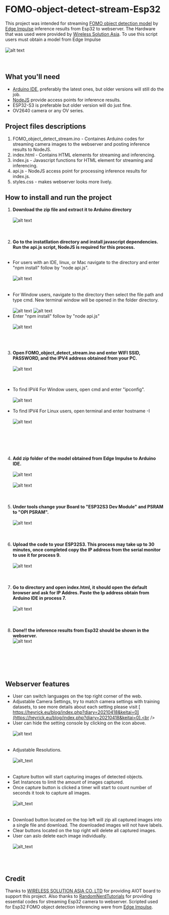 # FOMO-object-detect-stream-Esp32
This project was intended for streaming [FOMO object detection model](https://edge-impulse.gitbook.io/docs/edge-impulse-studio/learning-blocks/object-detection/fomo-object-detection-for-constrained-devices) by [Edge Impulse](https://edgeimpulse.com/) inference results from Esp32 to webserver. The Hardware that was used were provided by [Wireless Solution Asia](https://wirelesssolution.asia/). To use this script users must obtain a model from Edge Impulse <br/> <br/>
![alt text](/Images_for_readme/done.PNG)
<br /><br /><br />
## What you'll need
- [Arduino IDE](https://www.arduino.cc/en/software), preferably the latest ones, but older versions will still do the job.
- [NodeJS](https://nodejs.org/en/download/package-manager/current) provide access points for inference results.
- ESP32-S3 is preferable but older version will do just fine.
- OV2640 camera or any OV series.

## Project files descriptions

1. FOMO_object_detect_stream.ino - Containes Arduino codes for streaming camera images to the webserver and posting inference results to NodeJS.
2. index.html - Contains HTML elements for streaming and inferencing.
3. index.js - Javascript functions for HTML element for streaming and inferencing.
4. api.js - NodeJS access point for processing inference results for index.js.
5. styles.css - makes webserver looks more lively.

## How to install and run the project

1.  <strong> Download the zip file and extract it to Arduino directory </strong> <br /><br />
![alt text](/Images_for_readme/folder_directory.PNG)
<br /><br /><br /><br />
2.  <strong> Go to the instatllation directory and install javascript dependencies. Run the api.js script, NodeJS is required for this process. </strong><br /><br />
  - For users with an IDE, linux, or Mac navigate to the directory and enter "npm install" follow by "node api.js". <br /><br />
  ![alt text](/Images_for_readme/ide_run_api.PNG)
  <br /><br /><br />
- For Window users, navigate to the directory then select the file path and type cmd. New terminal window will be opened in the folder directory. <br /><br />
 ![alt text](/Images_for_readme/window_run_api1.PNG)
 ![alt text](/Images_for_readme/window_run_api2.PNG)
- Enter "npm install" follow by "node api.js" <br /><br />
 ![alt text](/Images_for_readme/window_run_api3.PNG)
  <br /><br /> <br /><br />
3.  <strong> Open FOMO_object_detect_stream.ino and enter WIFI SSID, PASSWORD, and the IPV4 address obtained from your PC. </strong> <br /><br />
![alt text](/Images_for_readme/wifi_ipv4.PNG)
<br /><br /><br />
  - To find IPV4 For Window users, open cmd and enter "ipconfig". <br /><br />
    ![alt text](/Images_for_readme/cmd_ipv4.PNG) <br /><br />
  - To find IPV4 For Linux users, open terminal and enter hostname -I <br /><br />
    ![alt text](Images_for_readme/terminal_ipv4.PNG) <br /><br />
<br /><br /><br /><br />
4. <strong> Add zip folder of the model obtained from Edge Impulse to Arduino IDE. </strong> <br /><br />
![alt text](Images_for_readme/arduino_model_zip.PNG)
<br /><br />
![alt text](Images_for_readme/FOMO_model_zip.PNG)
<br /><br /><br /><br />
5. <strong> Under tools change your Board to "ESP32S3 Dev Module" and PSRAM to "OPI PSRAM". </strong><br /><br />
![alt text](/Images_for_readme/IDE_configure.PNG)
<br /><br /><br /><br />
6. <strong> Upload the code to your ESP32S3. This process may take up to 30 minutes, once completed copy the IP address from the serial monitor to use it for process 9. </strong> <br /><br />
![alt text](/Images_for_readme/arduino_serial_monitor.PNG)
<br /><br /><br /><br />
7. <strong> Go to directory and open index.html, it should open the default browser and ask for IP Addres. Paste the Ip address obtain from Arduino IDE in process 7. </strong> <br /><br />
![alt text](/Images_for_readme/ip_prompt.PNG)
<br /><br /><br /><br />
9. <strong> Done!! the inference results from Esp32 should be shown in the webserver. </strong>  
![alt text](/Images_for_readme/done.PNG)<br /><br />
<br /><br /><br /><br />
## Webserver features
- User can switch languages on the top right corner of the web.<br />
- Adjustable Camera Settings, try to match camera settings with training datasets, to see more details about each setting please visit [
https://heyrick.eu/blog/index.php?diary=20210418&keitai=0](https://heyrick.eu/blog/index.php?diary=20210418&keitai=0).<br />
- User can hide the setting console by clicking on the icon above.<br /><br />
![alt text](/Images_for_readme/settings.PNG)
<br /><br /><br />
- Adjustable Resolutions. <br /><br />
![alt_text](/Images_for_readme/console.PNG)
<br /><br /><br />
- Capture button will start capturing images of detected objects. <br />
- Set Instances to limit the amount of images captured.  <br />
- Once capture button is clicked a timer will start to count number of seconds it took to capture all images.<br /> <br />
![alt_text](/Images_for_readme/console_seconds.PNG)
<br /><br /> <br />
- Download button located on the top left will zip all captured images into a single file and download. The downloaded images will not have labels.<br />
- Clear buttons located on the top right will delete all captured images.<br />
- User can aslo delete each image individually.<br /><br />
![alt_text](/Images_for_readme/gallery_img.PNG)
<br /> <br /><br /> <br />
## Credit
Thanks to [WIRELESS SOLUTION ASIA CO.,LTD](https://wirelesssolution.asia/) for providing AIOT board to support this project. Also thanks to [RandomNerdTutorials](https://RandomNerdTutorials.com/esp32-cam-video-streaming-web-server-camera-home-assistant) for providing essential codes for streaming Esp32 camera to webserver. Scripted used for Esp32 FOMO object detection inferencing were from [Edge Impulse](https://edge-impulse.gitbook.io/docs/edge-impulse-studio/learning-blocks/object-detection/fomo-object-detection-for-constrained-devices). 

